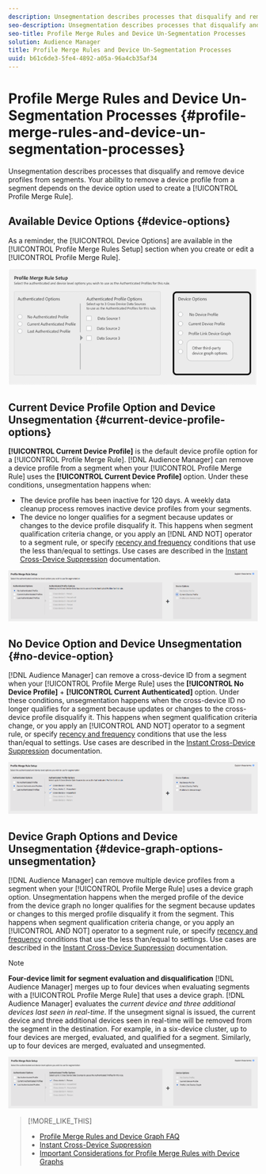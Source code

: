 ```yaml
---
description: Unsegmentation describes processes that disqualify and remove device profiles from segments. Your ability to remove a device profile from a segment depends on the device option used to create a Profile Merge Rule.
seo-description: Unsegmentation describes processes that disqualify and remove device profiles from segments. Your ability to remove a device profile from a segment depends on the device option used to create a Profile Merge Rule.
seo-title: Profile Merge Rules and Device Un-Segmentation Processes
solution: Audience Manager
title: Profile Merge Rules and Device Un-Segmentation Processes
uuid: b61c6de3-5fe4-4892-a05a-96a4cb35af34
---
```


# Profile Merge Rules and Device Un-Segmentation Processes {#profile-merge-rules-and-device-un-segmentation-processes}

Unsegmentation describes processes that disqualify and remove device profiles from segments. Your ability to remove a device profile from a segment depends on the device option used to create a [!UICONTROL Profile Merge Rule].

## Available Device Options {#device-options}

As a reminder, the [!UICONTROL Device Options] are available in the [!UICONTROL Profile Merge Rules Setup] section when you create or edit a [!UICONTROL Profile Merge Rule].

![](assets/merge-rules-options.png)

## Current Device Profile Option and Device Unsegmentation {#current-device-profile-options}

**[!UICONTROL Current Device Profile]** is the default device profile option for a [!UICONTROL Profile Merge Rule]. [!DNL Audience Manager] can remove a device profile from a segment when your [!UICONTROL Profile Merge Rule] uses the **[!UICONTROL Current Device Profile]** option. Under these conditions, unsegmentation happens when:

* The device profile has been inactive for 120 days. A weekly data cleanup process removes inactive device profiles from your segments.
* The device no longer qualifies for a segment because updates or changes to the device profile disqualify it. This happens when segment qualification criteria change, or you apply an [!DNL AND NOT] operator to a segment rule, or specify [recency and frequency](../../features/segments/recency-and-frequency.md) conditions that use the less than/equal to settings. Use cases are described in the [Instant Cross-Device Suppression](../../features/profile-merge-rules/instant-cross-device-suppression.md) documentation.

![](assets/single_device_use_case.png)

<!-- 

<p> <span class="keyword"> Audience Manager</span> can remove a device profile from a segment when your <span class="wintitle"> Profile Merge Rule</span> uses the <b><span class="uicontrol"> Current Device Profile</span></b> option. Under these conditions, unsegmentation happens when: </p> 
<p> 
 <ul id="ul_596501272A224228BD330DD56E01D973"> 
  <li id="li_E4FA1A5C722748CD82AE3A49FCBE86F6">The device profile has been inactive for 120-days. A weekly data cleanup process removes inactive device profiles from your segments. </li> 
  <li id="li_DB0CCD28425048D5B35309B8C2C384F9">The device no longer qualifies for a segment because updates or changes to the device profile disqualify it. This happens when segment qualification criteria change, or you apply an AND NOT operator to a segment rule, or specify <a href="../../features/segments/recency-and-frequency.md"> recency and frequency</a> conditions that use the less than/equal to settings. </li> 
 </ul> </p> 
<p style="text-align: center;"> <img src="assets/unsegment3.png" id="image_B55E5A5EB1964AA08C817211006294E1" /> </p>

 -->

## No Device Option and Device Unsegmentation {#no-device-option}

[!DNL Audience Manager] can remove a cross-device ID from a segment when your [!UICONTROL Profile Merge Rule] uses the **[!UICONTROL No Device Profile]** + **[!UICONTROL Current Authenticated]** option. Under these conditions, unsegmentation happens when the cross-device ID no longer qualifies for a segment because updates or changes to the cross-device profile disqualify it. This happens when segment qualification criteria change, or you apply an [!UICONTROL AND NOT] operator to a segment rule, or specify [recency and frequency](../../features/segments/recency-and-frequency.md) conditions that use the less than/equal to settings. Use cases are described in the [Instant Cross-Device Suppression](../../features/profile-merge-rules/instant-cross-device-suppression.md) documentation.

![](assets/no_device_use_case.png)

## Device Graph Options and Device Unsegmentation {#device-graph-options-unsegmentation}

[!DNL Audience Manager] can remove multiple device profiles from a segment when your [!UICONTROL Profile Merge Rule] uses a device graph option. Unsegmentation happens when the merged profile of the device from the device graph no longer qualifies for the segment because updates or changes to this merged profile disqualify it from the segment. This happens when segment qualification criteria change, or you apply an [!UICONTROL AND NOT] operator to a segment rule, or specify [recency and frequency](../../features/segments/recency-and-frequency.md) conditions that use the less than/equal to settings. Use cases are described in the [Instant Cross-Device Suppression](../../features/profile-merge-rules/instant-cross-device-suppression.md) documentation.

>[!NOTE]
>
>**Four-device limit for segment evaluation and disqualification** [!DNL Audience Manager] merges up to four devices when evaluating segments with a [!UICONTROL Profile Merge Rule] that uses a device graph. [!DNL Audience Manager] evaluates the *current device and three additional devices last seen in real-time*. If the unsegment signal is issued, the current device and three additional devices seen in real-time will be removed from the segment in the destination. For example, in a six-device cluster, up to four devices are merged, evaluated, and qualified for a segment. Similarly, up to four devices are merged, evaluated and unsegmented.

![](assets/cross_device_workflow.png)

<!-- 

<p>Currently, <span class="keyword"> Audience Manager</span> <i>cannot </i> remove a device profile from a segment when your <span class="wintitle"> Profile Merge Rule</span> uses a device graph option. This applies to rules created with these <span class="wintitle"> Device Options</span> settings: </p> 
<p> 
 <ul id="ul_0923834C984F464E9AB12FF5A8773214"> 
  <li id="li_731F67B7A07342988B13D7F91ECA5A9E">Profile Link Device Graph. </li> 
  <li id="li_D1EFC6F124124E64A0732DD060F788BE">The <span class="keyword"> Adobe</span> device graph. </li> 
  <li id="li_CFD4189D4488432D92732532D23B30C7">Other third-party device graph options available that are available to you. </li> 
 </ul> </p> 
<p> Unlike the previous case above, using the AND NOT operator or less than/equal to settings won't remove all of the devices from a segment profile. However, you can unsegment device profiles if you create simple segment rules and apply unsegment logic in the destination that receives your data. The following sections walks you through different unsegmentation use cases. </p>

 -->



<!-- 

<p>This workaround shows you how to unsegment with Boolean <span class="wintitle"> AND NOT</span> logic when your <span class="wintitle"> Profile Merge Rule</span> uses a device graph option. This procedure uses separate, simple segments mapped to the same destination. In this case, you apply AND NOT logic on the destination rather than creating rules in Segment Builder. To set up unsegment rules for this use case: </p> 
<p> 
 <ol id="ol_677F0F9E6CB640079D9021DE66819916"> 
  <li id="li_95F898FDFB2D4F5395201FEA2E60A3AF">Create separate, single-trait segments as shown in the following example. <p style="text-align: center;"><img src="assets/unsegment1.png" id="image_9574D599F449482F8475D9AD2B725DE1" /> </p> </li> 
  <li id="li_3A9F6D8B3CBB4F65B9A06EEC3B265158">Map the segments to the same destination. In this case, we're sending these to <span class="keyword"> Media Optimizer</span>. </li> 
  <li id="li_092BB5887D0D4EE4B09F4B1C6703D454">Set AND NOT logic on the destination (<span class="keyword"> Media Optimizer</span>) rather than in <span class="keyword"> Audience Manager</span>. <p style="text-align: center;"><img src="assets/unsegment2.png" id="image_1E707693ABED41129F11F9FBA334DA58" /> </p> </li> 
 </ol> </p> 
<p> If you're not using <span class="keyword"> Media Optimizer</span>, apply AND NOT logic on whatever destination receives these segments. </p>

 -->



<!-- 

<p>This workaround shows you how to unsegment with the < = (less than/equal to) recency and frequency settings when your <span class="wintitle"> Profile Merge Rule</span> uses a device graph option. To set up unsegment rules for this use case: </p> 
<p> 
 <ol id="ol_DCBEE004B9FE40A881E4EC17FAEA50C2"> 
  <li id="li_DB8C1B6D5C5546E68769902A4F367966">Create a segment that contains a single trait and apply a > = (greater than/equal to) recency and frequency rule to the trait. <p style="text-align: center;"><img src="assets/unsegment4.png" id="image_38069E00B8E8435AAD6E4420CC788D1E" /> </p> </li> 
  <li id="li_0DC50960D83B4B27A40F0BC76B944E0B">Map the segment to a destination. In this case, we're sending the segment to <span class="keyword"> Media Optimizer</span>. </li> 
  <li id="li_FC23194A9FE54296914393F8067A6672">Set NOT logic on the destination (<span class="keyword"> Media Optimizer</span>) rather than in <span class="keyword"> Audience Manager</span>. Use NOT logic to exclude all devices that qualify for this segment from your campaign. <p style="text-align: center;"><img src="assets/unsegment5.png" id="image_BE4408DCB12041A191F208CB1807B9E6" /> </p> </li> 
 </ol> </p> 
<p> If you're not using <span class="keyword"> Media Optimizer</span>, apply NOT logic on whatever destination receives these segments. </p>

 -->

>[!MORE_LIKE_THIS]
>
>* [Profile Merge Rules and Device Graph FAQ](../../faq/faq-profile-merge.md)
>* [Instant Cross-Device Suppression](../../features/profile-merge-rules/instant-cross-device-suppression.md)
>* [Important Considerations for Profile Merge Rules with Device Graphs](../../features/profile-merge-rules/considerations-pmr-device-graph.md)
